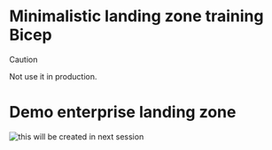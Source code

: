 # Minimalistic landing zone training Bicep 
> [!CAUTION]
> Not use it in production.

# Demo enterprise landing zone
![this will be created in next session](https://learn.microsoft.com/cs-cz/azure/cloud-adoption-framework/ready/enterprise-scale/media/azure-landing-zone-architecture-diagram-hub-spoke.svg#lightbox)
